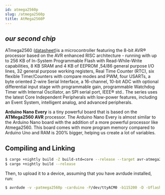 ```yaml
---
id: atmega2560p
slug: /atmega2560p
title: AtMega2560P
---
```


*our second chip*
----

ATmega2560
([datasheet](https://ww1.microchip.com/downloads/en/devicedoc/atmel-2549-8-bit-avr-microcontroller-atmega640-1280-1281-2560-2561_datasheet.pdf))is
a microcontroller featuring the 8-bit AVR® processor based on the AVR enhanced RISC architecture -
running with up to 256 KB of In-System Programmable
Flash with Read-While-Write capabilities, 8 KB SRAM and 4 KB of
EEPROM ,54/86 general purpose I/O lines, 32 general purpose working registers, Real Time Counter (RTC), 
six flexible Timer/Counters with compare modes and PWM, four USARTs, a byte oriented 2-wire Serial Interface,
a 16-channel, 10-bit ADC with optional differential input stage with programmable gain, programmable Watchdog Timer with Internal Oscillator,
an SPI serial port, IEEE® std.. The series uses the latest Core Independent
Peripherals with low-power features, including an Event System, intelligent
analog, and advanced peripherals.

**Arduino Nano Every** is a tiny powerful board that is based on the
**ATMega2560 AVR** processor. The Arduino Nano Every is almost similar to the
Arduino Nano board with the addition of a more powerful processor like
Atmega2560. This board comes with more program memory compared to Arduino Uno
and RAM is 200% bigger, helping us create a lot of variables.

## Compiling and Linking

```bash
$ cargo +nightly build -Z build-std=core --release --target avr-atmega2560.json
$ cargo +nightly build --release
```

Then, to upload it to a device, assuming that you have avrdude installed, run:

```bash
$ avrdude -v -patmega2560p -carduino -P/dev/ttyACM0 -b115200 -D -Uflash:w:target/avr-atmega2560p/release/examples/serial.elf:e
```